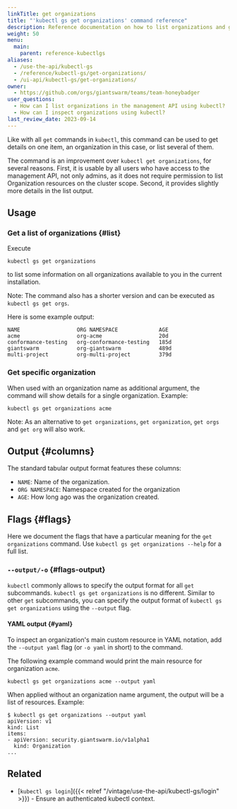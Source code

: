 ```yaml
---
linkTitle: get organizations
title: "'kubectl gs get organizations' command reference"
description: Reference documentation on how to list organizations and get details for a single organization using 'kubectl gs'.
weight: 50
menu:
  main:
    parent: reference-kubectlgs
aliases:
  - /use-the-api/kubectl-gs
  - /reference/kubectl-gs/get-organizations/
  - /ui-api/kubectl-gs/get-organizations/
owner:
  - https://github.com/orgs/giantswarm/teams/team-honeybadger
user_questions:
  - How can I list organizations in the management API using kubectl?
  - How can I inspect organizations using kubectl?
last_review_date: 2023-09-14
---
```


Like with all `get` commands in `kubectl`, this command can be used to get details on one item, an organization in this case, or list several of them.

The command is an improvement over `kubectl get organizations`, for several reasons. First, it is usable by all users who have access to the management API, not only admins, as it does not require permission to list Organization resources on the cluster scope. Second, it provides slightly more details in the list output.

## Usage

### Get a list of organizations {#list}

Execute

```nohighlight
kubectl gs get organizations
```

to list some information on all organizations available to you in the current installation.

Note: The command also has a shorter version and can be executed as `kubectl gs get orgs`.

Here is some example output:

```nohighlight
NAME                  ORG NAMESPACE             AGE
acme                  org-acme                  20d
conformance-testing   org-conformance-testing   185d
giantswarm            org-giantswarm            489d
multi-project         org-multi-project         379d
```

### Get specific organization

When used with an organization name as additional argument, the command will show details for a single organization. Example:

```nohighlight
kubectl gs get organizations acme
```

Note: As an alternative to `get organizations`, `get organization`, `get orgs` and `get org` will also work.

## Output {#columns}

The standard tabular output format features these columns:

- `NAME`: Name of the organization.
- `ORG NAMESPACE`: Namespace created for the organization
- `AGE`: How long ago was the organization created.

## Flags {#flags}

Here we document the flags that have a particular meaning for the `get organizations` command. Use `kubectl gs get organizations --help` for a full list.

### `--output/-o` {#flags-output}

`kubectl` commonly allows to specify the output format for all `get` subcommands. `kubectl gs get organizations` is no different.
Similar to other `get` subcommands, you can specify the output format of `kubectl gs get organizations` using the `--output` flag.

#### YAML output {#yaml}

To inspect an organization's main custom resource in YAML notation, add the `--output yaml` flag (or `-o yaml` in short) to the command.

The following example command would print the main resource for organization `acme`.

```nohighlight
kubectl gs get organizations acme --output yaml
```

When applied without an organization name argument, the output will be a list of resources. Example:

```nohighlight
$ kubectl gs get organizations --output yaml
apiVersion: v1
kind: List
items:
- apiVersion: security.giantswarm.io/v1alpha1
  kind: Organization
...
```

## Related

- [`kubectl gs login`]({{< relref "/vintage/use-the-api/kubectl-gs/login" >}}) - Ensure an authenticated kubectl context.
